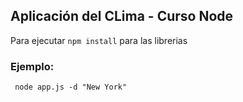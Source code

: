 ## Aplicación del CLima - Curso Node

Para ejecutar ```npm install``` para las librerias


### Ejemplo:
```
 node app.js -d "New York"
```